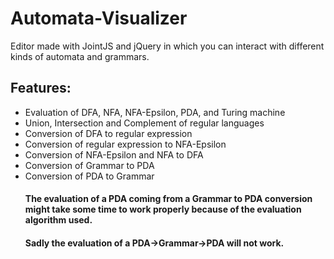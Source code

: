 # Automata-Visualizer
Editor made with JointJS and jQuery in which you can interact with different kinds of automata and grammars.

<h2>Features:</h2>
<ul>
  <li>Evaluation of DFA, NFA, NFA-Epsilon, PDA, and Turing machine</li>
  <li>Union, Intersection and Complement of regular languages</li>
  <li>Conversion of DFA to regular expression</li>
  <li>Conversion of regular expression to NFA-Epsilon</li>
  <li>Conversion of NFA-Epsilon and NFA to DFA</li>
  <li>Conversion of Grammar to PDA</li>
  <li>Conversion of PDA to Grammar</li>
  
  <h4>The evaluation of a PDA coming from a Grammar to PDA conversion might take some time to work properly because of the evaluation algorithm used.</h4>
  
   <h4>Sadly the evaluation of a PDA->Grammar->PDA will not work.</h4>
</ul>
